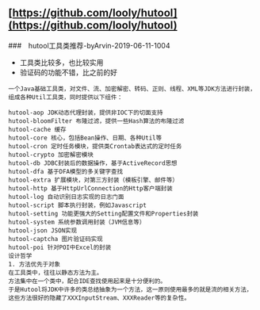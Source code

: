 ## [https://github.com/looly/hutool](https://github.com/looly/hutool)
###　hutool工具类推荐-byArvin-2019-06-11-1004
- 工具类比较多，也比较实用
- 验证码的功能不错，比之前的好
```
一个Java基础工具类，对文件、流、加密解密、转码、正则、线程、XML等JDK方法进行封装，组成各种Util工具类，同时提供以下组件：

hutool-aop JDK动态代理封装，提供非IOC下的切面支持
hutool-bloomFilter 布隆过滤，提供一些Hash算法的布隆过滤
hutool-cache 缓存
hutool-core 核心，包括Bean操作、日期、各种Util等
hutool-cron 定时任务模块，提供类Crontab表达式的定时任务
hutool-crypto 加密解密模块
hutool-db JDBC封装后的数据操作，基于ActiveRecord思想
hutool-dfa 基于DFA模型的多关键字查找
hutool-extra 扩展模块，对第三方封装（模板引擎、邮件等）
hutool-http 基于HttpUrlConnection的Http客户端封装
hutool-log 自动识别日志实现的日志门面
hutool-script 脚本执行封装，例如Javascript
hutool-setting 功能更强大的Setting配置文件和Properties封装
hutool-system 系统参数调用封装（JVM信息等）
hutool-json JSON实现
hutool-captcha 图片验证码实现
hutool-poi 针对POI中Excel的封装
设计哲学
1. 方法优先于对象
在工具类中，往往以静态方法为主。
方法集中在一个类中，配合IDE查找使用起来是十分便利的。
于是Hutool将JDK中许多的类总结抽象为一个方法，这一原则使用最多的就是流的相关方法，这些方法很好的隐藏了XXXInputStream、XXXReader等的复杂性。
```